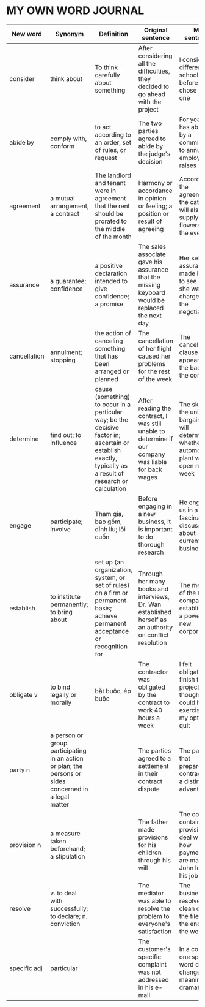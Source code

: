 # MY OWN WORD JOURNAL
| New word | Synonym | Definition|Original sentence|My sentence|
|----------|------|--------|--------|-----|
|consider|think about|To think carefully about something|After considering all the difficulties, they decided to go ahead with the project|I considered different schools before I chose this one|
|abide by|comply with, conform|to act according to an order, set of rules, or request|The two parties agreed to abide by the judge's decision|For years I has abided by a commitment to annual employee raises|
|agreement|a mutual arrangement, a contract|The landlord and tenant were in agreement that the rent should be prorated to the middle of the month|Harmony or accordance in opinion or feeling; a position or result of agreeing|According to the agreement, the caterer will also supply the flowers for the event|
|assurance|a guarantee; confidence|a positive declaration intended to give confidence; a promise|The sales associate gave his assurance that the missing keyboard would be replaced the next day|Her self-assurance made it easy to see why she was in charge of the negotiations|
|cancellation|annulment; stopping|the action of canceling something that has been arranged or planned|The cancellation of her flight caused her problems for the rest of the week|The cancellation clause appears at the back of the contract|
|determine|find out; to influence|cause (something) to occur in a particular way; be the decisive factor in; ascertain or establish exactly, typically as a result of research or calculation|After reading the contract, I was still unable to determine if our company was liable for back wages|The skill of the union bargainers will determine whether the automotive plant will open next week|
|engage|participate; involve|Tham gia, bao gồm, dính líu; lôi cuốn|Before engaging in a new business, it is important to do thorough research|He engaged us in a fascinating discussion about current business law|
|establish|to institute permanently; to bring about|set up (an organization, system, or set of rules) on a firm or permanent basis; achieve permanent acceptance or recognition for|Through her many books and interviews, Dr. Wan established herself as an authority on conflict resolution|The merger of the two companies established a powerful new corporation|
|obligate v|to bind legally or morally|bắt buộc, ép buộc|The contractor was obligated by the contract to work 40 hours a week|I felt obligated to finish the project even though I could have exercised my option to quit|
|party n|a person or group participating in an action or plan; the persons or sides concerned in a legal matter||The parties agreed to a settlement in their contract dispute|The party that prepares the contract has a distinct advantage|
|provision n|a measure taken beforehand; a stipulation||The father made provisions for his children through his will|The contract contains a provision to deal with how payments are made if John loses his job|
|resolve |v. to deal with successfully; to declare; n. conviction||The mediator was able to resolve the problem to everyone's satisfaction|The businessman resolved to clean out all the files by the end of the week|
|specific adj|particular||The customer's specific complaint was not addressed in his e-mail|In a contract, one specific word can change the meaning dramatically|
